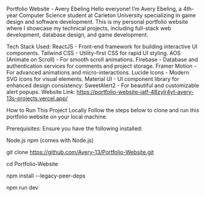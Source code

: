Portfolio Website - Avery Ebeling
Hello everyone!
I’m Avery Ebeling, a 4th-year Computer Science student at Carleton University specializing in game design and software development. This is my personal portfolio website where I showcase my technical projects, including full-stack web development, database design, and game development.

Tech Stack Used:
ReactJS - Front-end framework for building interactive UI components.
Tailwind CSS - Utility-first CSS for rapid UI styling.
AOS (Animate on Scroll) - For smooth scroll animations.
Firebase - Database and authentication services for comments and project storage.
Framer Motion - For advanced animations and micro-interactions.
Lucide Icons - Modern SVG icons for visual elements.
Material UI - UI component library for enhanced design consistency.
SweetAlert2 - For beautiful and customizable alert popups.
Website Link: https://portfolio-website-iatf-48zylr4yt-avery-13s-projects.vercel.app/

How to Run This Project Locally
Follow the steps below to clone and run this portfolio website on your local machine.

Prerequisites:
Ensure you have the following installed:

Node.js
npm (comes with Node.js)

git clone https://github.com/Avery-13/Portfolio-Website.git

cd Portfolio-Website

npm install --legacy-peer-deps

npm run dev
